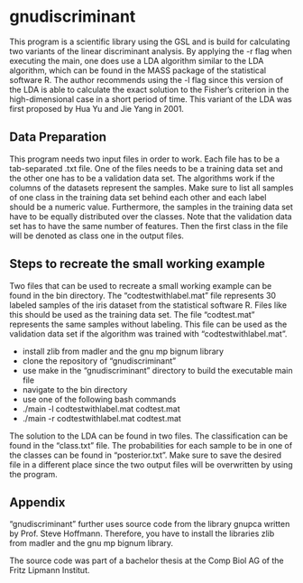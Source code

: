 # gnudiscriminant

This program is a scientific library using the GSL and is build for calculating two variants of the linear discriminant analysis. By applying the -r flag when executing the main, one does use a LDA algorithm similar to the LDA algorithm, which can be found in the MASS package of the statistical software R. The author recommends using the -l flag since this version of the LDA is able to calculate the exact solution to the Fisher’s criterion in the high-dimensional case in a short period of time. This variant of the LDA was first proposed by Hua Yu and Jie Yang in 2001.

## Data Preparation

This program needs two input files in order to work. Each file has to be a tab-separated .txt file. One of the files needs to be a training data set and the other one has to be a validation data set. The algorithms work if the columns of the datasets represent the samples. Make sure to list all samples of one class in the training data set behind each other and each label should be a numeric value. Furthermore, the samples in the training data set have to be equally distributed over the classes. Note that the validation data set has to have the same number of features. Then the first class in the file will be denoted as class one in the output files.

## Steps to recreate the small working example

Two files that can be used to recreate a small working example can be found in the bin directory. The “codtestwithlabel.mat” file represents 30 labeled samples of the iris dataset from the statistical software R. Files like this should be used as the training data set. The file “codtest.mat” represents the same samples without labeling. This file can be used as the validation data set if the algorithm was trained with “codtestwithlabel.mat”.

- install zlib from madler and the gnu mp bignum library
- clone the repository of “gnudiscriminant”
- use make in the “gnudiscriminant” directory to build the executable main file
- navigate to the bin directory
- use one of the following bash commands
- ./main -l codtestwithlabel.mat codtest.mat
- ./main -r codtestwithlabel.mat codtest.mat

The solution to the LDA can be found in two files. The classification can be found in the “class.txt” file. The probabilities for each sample to be in one of the classes can be found in “posterior.txt”. Make sure to save the desired file in a different place since the two output files will be overwritten by using the program.

## Appendix

“gnudiscriminant” further uses source code from the library gnupca written by Prof. Steve Hoffmann. Therefore, you have to install the libraries zlib from madler and the gnu mp bignum library.

The source code was part of a bachelor thesis at the Comp Biol AG of the Fritz Lipmann Institut.


